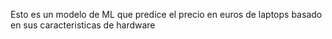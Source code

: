 Esto es un modelo de ML que predice el precio en euros de laptops basado en sus caracteristicas de hardware
